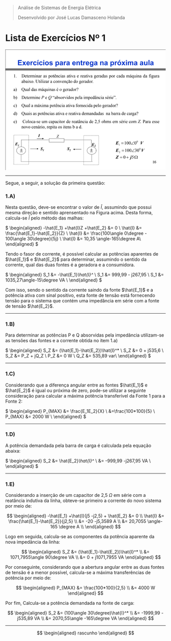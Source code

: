 #
>Análise de Sistemas de Energia Elétrica
>
>Desenvolvido por José Lucas Damasceno Holanda
#

<h1>Lista de Exercícios Nº 1</h1>


![Questão 01](Fig01.PNG "Questão 01")

----

Segue, a seguir, a solução da primeira questão:


<h3>1.A)</h3>

Nesta questão, deve-se encontrar o valor de $\hat{I}$, assumindo que possui mesma direção e sentido aprensentado na Figura acima. Desta forma, calcula-se $\hat{I}$ pelo método das malhas:


$
\begin{aligned}
-\hat{E_1} +\hat{I}Z +\hat{E_2}  &= 0 \\
\hat{I} &= \frac{\hat{E_1}-\hat{E_2}}{Z} \\
\hat{I} &= \frac{100\angle 0\degree - 100\angle 30\degree}{5j} \\
\hat{I} &= 10,35 \angle-165\degree  A\\
\end{aligned}
$


Tendo o fasor de corrente, é possível calcular as potências aparentes de $\hat{E_1}$ e $\hat{E_2}$ para determinar, assumindo o sentido da corrente, qual das duas fontes é a geradora e a consumidora.


$
\begin{aligned}
S_1 &= -\hat{E_1}*\hat{I}^* \\
S_1 &= 999,99 - j267,95 \\
S_1 &= 1035,27\angle-15\degree  VA \\
\end{aligned}
$

Com isso, sendo o sentido da corrente saindo da fonte $\hat{E_1}$ e a potência ativa com sinal positivo, esta fonte de tensão está fornecendo tensão para o sistema que contém uma impedância em série com a fonte de tensão $\hat{E_2}$.

----
<h3>1.B)</h3>

Para determinar as potências P e Q absorvidas pela impedância utilizam-se as tensões das fontes e a corrente obtida no item 1.a)

$
\begin{aligned}
S_Z &= (\hat{E_1}-\hat{E_2})\hat{I}^* \\
S_Z &= 0 + j535,6 \\
S_Z &= P_Z + jQ_Z \\
P_Z &= 0 W \\
Q_Z &= 535,89 var\\
\end{aligned}
$


----
<h3>1.C)</h3>

Considerando que a diferença angular entre as fontes $\hat{E_1}$ e $\hat{E_2}$ é igual ou próxima de zero, pode-se utilizar a seguinte consideração para calcular a máxima potência transferível da Fonte 1 para a Fonte 2:

$
\begin{aligned}
P_{MAX} &= \frac{E_1E_2}{X} \\
&=\frac{100*100}{5} \\
P_{MAX} &= 2000 W \\
\end{aligned}
$

----
<h3>1.D)</h3>

A potência demandada pela barra de carga é calculada pela equação abaixa:

$
\begin{aligned}
S_2 &= \hat{E_2}*\hat{I}^* \\
&= -999,99 -j267,95 VA \\
\end{aligned}
$

----
<h3>1.E)</h3>

Considerando a inserção de um capacitor de 2,5 $\Omega$ em série com a reatância indutiva da linha, obteve-se primeiro a corrente do novo sistema por meio de:

$$
\begin{aligned}
-\hat{E_1} +\hat{I}(j5 -j2,5) + \hat{E_2} &= 0 \\
\hat{I} &= \frac{\hat{E_1}-\hat{E_2}}{j2,5} \\
&= -20 -j5,3589 A \\
&= 20,7055 \angle-165 \degree A \\
\end{aligned}
$$

Logo em seguida, calcula-se as componentes da potência aparente da nova impedância da linha:

$$
\begin{aligned}
S_Z &= (\hat{E_1}-\hat{E_2})\hat{I}^* \\
    &= 1071,7955\angle 90\degree VA \\
    &= 0 + j1071,7955 VA
\end{aligned}
$$

Por conseguinte, considerando que a abertura angular entre as duas fontes de tensão é a menor possível, calcula-se a máxima transferências de potência por meio de:

$$
\begin{aligned}
P_{MAX} &= \frac{100*100}{2,5} \\
        &= 4000 W
\end{aligned}
$$

Por fim, Calcula-se a potência demandada na fonte de carga:

$$
\begin{aligned}
S_2 &= (100\angle 30\degree)\hat{I}^* \\
    &= -1999,99 - j535,89 VA \\
    &= 2070,55\angle -165\degree VA
\end{aligned}
$$

----
$$
\begin{aligned}
rascunho
\end{aligned}
$$